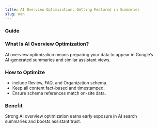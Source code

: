 ```yaml
---
title: AI Overview Optimization: Getting Featured in Summaries
slug: nan
---
```


### Guide
### What Is AI Overview Optimization?
AI overview optimization means preparing your data to appear in Google’s AI-generated summaries and similar assistant views.

### How to Optimize
- Include Review, FAQ, and Organization schema.
- Keep all content fact-based and timestamped.
- Ensure schema references match on-site data.

### Benefit
Strong AI overview optimization earns early exposure in AI search summaries and boosts assistant trust.